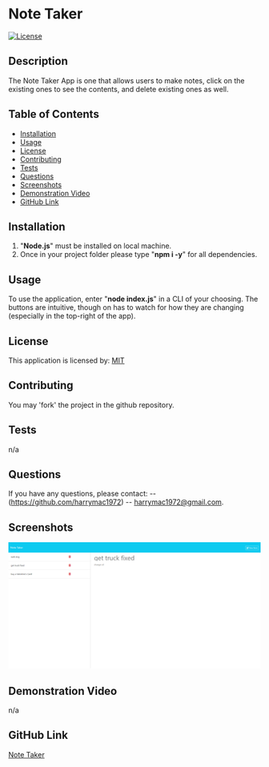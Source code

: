 
# Note Taker
[![License](https://img.shields.io/badge/License-MIT-blue.svg)](https://opensource.org/licenses/MIT)

## Description
The Note Taker App is one that allows users to make notes, click on the existing ones to see the contents, and delete existing ones as well.

## Table of Contents
- [Installation](#installation)
- [Usage](#usage)
- [License](#license)
- [Contributing](#contributing)
- [Tests](#tests)
- [Questions](#questions)
- [Screenshots](#screenshots)
- [Demonstration Video](#video)
- [GitHub Link](#github-link)

## Installation
1. "**Node.js**" must be installed on local machine.
2. Once in your project folder please type "**npm i -y**" for all dependencies.

## Usage
To use the application, enter "**node index.js**" in a CLI of your choosing.  The buttons are intuitive, though on has to watch for how they are changing (especially in the top-right of the app).

## License
This application is licensed by: [MIT](https://opensource.org/licenses/MIT)

## Contributing
You may 'fork' the project in the github repository.

## Tests
n/a

## Questions
If you have any questions, please contact:
-- (https://github.com/harrymac1972)
-- harrymac1972@gmail.com.

## Screenshots
![Screenshot_1](./Develop/public/assets/imgs/screenshot01-some_notes.png)

## Demonstration Video
n/a

## GitHub Link
<a href="https://github.com/harrymac1972/note_taker">Note Taker</a>


